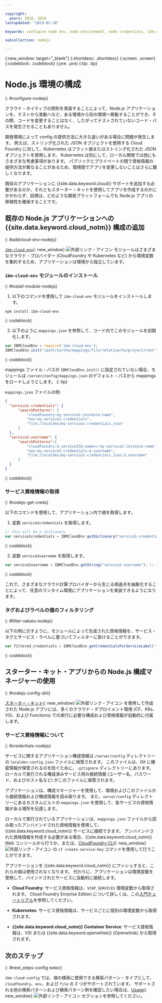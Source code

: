 ```yaml
---

copyright:
  years: 2018, 2019
lastupdated: "2019-02-28"

keywords: configure node env, node environment, node credentials, ibm-cloud-env node

subcollection: nodejs

---
```


{:new_window: target="_blank"}
{:shortdesc: .shortdesc}
{:screen: .screen}
{:codeblock: .codeblock}
{:pre: .pre}
{:tip: .tip}

# Node.js 環境の構成
{: #configure-nodejs}

クラウド・ネイティブの原則を実装することによって、Node.js アプリケーションを、テストから実動へなど、ある環境から別の環境へ移動することができ、その際、コードを変更することはなく、したがってテストされていないコード・パスを発生させることもありません。

開発環境によって config の提供方法に大きな違いがある場合に問題が発生します。 例えば、ストリング化された JSON オブジェクトを使用する Cloud Foundry に対して、Kubernetes はフラット値またはストリング化された JSON オブジェクトを使用します。 Kubernetes は別にして、ローカル開発では他にもさまざまな考慮事項があります。 パブリックとプライベートの間で資格情報の提供方法が異なることがあるため、環境間でアプリを変更しないことはさらに難しくなります。

既存のアプリケーションに {{site.data.keyword.cloud}} サポートを追加する必要があるのか、それともスターター・キットを使用してアプリを作成するのかにかかわらず、目標は、どのような開発プラットフォームでも Node.js アプリの移植性を確保することです。

## 既存の Node.js アプリケーションへの {{site.data.keyword.cloud_notm}} 構成の追加
{: #addcloud-env-nodejs}

[`ibm-cloud-env`](https://github.com/ibm-developer/ibm-cloud-env){: new_window} ![外部リンク・アイコン](../icons/launch-glyph.svg "外部リンク・アイコン") モジュールはさまざまなクラウド・プロバイダー (CloudFoundry や Kubernetes など) から環境変数を集約するため、アプリケーションは環境から独立しています。

### `ibm-cloud-env` モジュールのインストール
{: #install-module-nodejs}

1. 以下のコマンドを使用して `ibm-cloud-env` モジュールをインストールします。
  ```
  npm install ibm-cloud-env
  ```
  {: codeblock}

2. 以下のように `mappings.json` を参照して、コード内でこのモジュールを初期化します。
  ```js
  var IBMCloudEnv = require('ibm-cloud-env');
  IBMCloudEnv.init("/path/to/the/mappings/file/relative/to/project/root");
  ```
  {: codeblock}

  mappings ファイル・パスが `IBMCloudEnv.init()` に指定されていない場合、モジュールは `/server/config/mappings.json` のデフォルト・パスから mappings をロードしようとします。
  {: tip}

  `mappings.json` ファイルの例:
  ```json
  {
    "service1-credentials": {
        "searchPatterns": [
            "cloudfoundry:my-service1-instance-name", 
            "env:my-service1-credentials", 
            "file:/localdev/my-service1-credentials.json" 
        ]
    },
    "service2-username": {
        "searchPatterns":[
            "cloudfoundry:$.service2[@.name=='my-service2-instance-name'].credentials.username",
            "env:my-service2-credentials:$.username",
            "file:/localdev/my-service1-credentials.json:$.username" 
        ]
    }
  }
  ```
  {: codeblock}

### サービス資格情報の取得
{: #nodejs-get-creds}

以下のコマンドを使用して、アプリケーション内で値を取得します。

1. 変数 `service1credentials` を取得します。
  ```js
  // this will be a dictionary
  var service1credentials = IBMCloudEnv.getDictionary("service1-credentials");
  ```
  {: codeblock}

2. 変数 `service2username` を取得します。
  ```js
  var service2username = IBMCloudEnv.getString("service2-username"); // this will be a string
  ```
  {: codeblock}

これで、さまざまなクラウド計算プロバイダーから生じる相違点を抽象化することによって、任意のランタイム環境にアプリケーションを実装できるようになります。

### タグおよびラベルの値のフィルタリング
{: #filter-values-nodejs}

以下の例に示すように、モジュールによって生成された資格情報を、サービス・タグとサービス・ラベルに基づいてフィルターに掛けることができます。
```js
var filtered_credentials = IBMCloudEnv.getCredentialsForServiceLabel('tag', 'label', credentials)); // returns a Json with credentials for specified service tag and label
```
{: codeblock}

## スターター・キット・アプリからの Node.js 構成マネージャーの使用
{: #nodejs-config-skit}

[スターター・キット](https://cloud.ibm.com/developer/appservice/starter-kits/){: new_window} ![外部リンク・アイコン](../icons/launch-glyph.svg "外部リンク・アイコン") を使用して作成された Node.js アプリには、多くのクラウド・デプロイメント環境 (CF、K8s、VSI、および Functions) での実行に必要な構成および資格情報が自動的に付属します。

### サービス資格情報について
{: #credentials-nodejs}

サービスに関するアプリケーション構成情報は `/server/config` ディレクトリーの `localdev-config.json` ファイルに保管されます。 このファイルは、Git に機密情報が保管されるのを防ぐために、`.gitignore` ディレクトリーにあります。 ローカルで実行される構成済みサービス用の接続情報 (ユーザー名、パスワード、およびホスト名など) がこのファイルに保管されます。

アプリケーションは、構成マネージャーを使用して、環境およびこのファイルから接続情報および構成情報を読み取ります。 また、`server/config` ディレクトリーにあるカスタムビルトの `mappings.json` を使用して、各サービスの資格情報がある場所を伝達します。

ローカルで実行されているアプリケーションは、`mappings.json` ファイルから読み取ったアンバインドされた資格情報を使用して、{{site.data.keyword.cloud_notm}} サービスに接続できます。 アンバインドされた資格情報を作成する必要がある場合、{{site.data.keyword.cloud_notm}} Web コンソールから行うか、または、[CloudFoundry CLI](https://docs.cloudfoundry.org/cf-cli/){: new_window} ![外部リンク・アイコン](../icons/launch-glyph.svg "外部リンク・アイコン") の `cf create-service-key` コマンドを使用して行うことができます。

アプリケーションを {{site.data.keyword.cloud_notm}} にプッシュすると、これらの値は使用されなくなります。 代わりに、アプリケーションは環境変数を使用して、バインドされたサービスに自動的に接続します。

* **Cloud Foundry**: サービス資格情報は、`VCAP_SERVICES` 環境変数から取得されます。 Cloud Foundry Enrprise Edition について詳しくは、この[入門チュートリアル](/docs/cloud-foundry?topic=cloud-foundry-getting-started#getting-started)を参照してください。

* **Kubernetes**: サービス資格情報は、サービスごとに個別の環境変数から取得されます。

* **{{site.data.keyword.cloud_notm}} Container Service**: サービス資格情報は、VSI または {{site.data.keyword.openwhisk}} (Openwhisk) から取得されます。

## 次のステップ
{: #next_steps-config notoc}

`ibm-cloud-config` では、値の検索に使用できる検索パターン・タイプとして、`cloudfoundry`、`env`、および `file` の 3 つがサポートされています。 サポートされる他の検索パターンおよび検索パターン例を確認したい場合は、[Usage](https://github.com/ibm-developer/ibm-cloud-env#usage){: new_window} ![外部リンク・アイコン](../icons/launch-glyph.svg "外部リンク・アイコン") セクションを参照してください。
